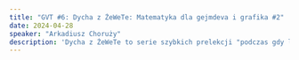 ```yaml
---
title: "GVT #6: Dycha z ŻeWeTe: Matematyka dla gejmdeva i grafika #2"
date: 2024-04-28
speaker: "Arkadiusz Choruży"
description: 'Dycha z ŻeWeTe to serie szybkich prelekcji "podczas gdy ludzie się jeszcze schodzą" na spotkanie. Seria Matematyka dla gejmdeva i grafika jest luźnym i uproszczonym przedstawieniem matematyki, z którą na co dzień pracujemy w game devie i innych branżach multimedialnych. Nie oczekujcie poziomu akademickiego!'
---
```

